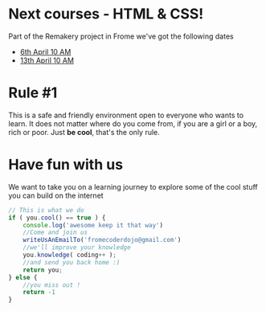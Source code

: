 # Next courses - HTML & CSS!
Part of the Remakery project in Frome we've got the following dates
- [6th April 10 AM](https://www.eventbrite.co.uk/e/frome-coder-dojo-itv-peoples-project-tickets-58363327283)
- [13th April 10 AM](https://www.eventbrite.co.uk/e/frome-coder-dojo-itv-peoples-project-2-tickets-58364715435)

# Rule #1
This is a safe and friendly environment open to everyone who wants to learn. It does not matter where do you come from, if you are a girl or a boy, rich or poor. Just **be cool**, that's the only rule.

# Have fun with us
We want to take you on a learning journey to explore some of the cool stuff you can build on the internet

```js
// This is what we do
if ( you.cool() == true ) {
	console.log('awesome keep it that way')
	//Come and join us
	writeUsAnEmailTo('fromecoderdojo@gmail.com')
	//we'll improve your knowledge
	you.knowledge( coding++ );
	//and send you back home :)
	return you;
} else {
	//you miss out !
	return -1
}
```
